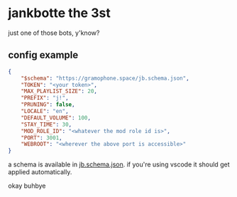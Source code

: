# jankbotte the 3st

just one of those bots, y'know?

## config example

```json
{
    "$schema": "https://gramophone.space/jb.schema.json",
    "TOKEN": "<your token>",
    "MAX_PLAYLIST_SIZE": 20,
    "PREFIX": "j!",
    "PRUNING": false,
    "LOCALE": "en",
    "DEFAULT_VOLUME": 100,
    "STAY_TIME": 30,
    "MOD_ROLE_ID": "<whatever the mod role id is>",
    "PORT": 3001,
    "WEBROOT": "<wherever the above port is accessible>"
}
```

a schema is available in [jb.schema.json](./jb.schema.json). 
if you're using vscode it should get applied automatically.

okay buhbye